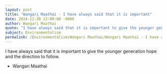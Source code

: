 ```yaml
---
layout: post
title: "Wangari Maathai - I have always said that it is important"
date: 2024-12-28 12:00:00 -0000
author: Wangari Maathai
quote: "I have always said that it is important to give the younger generation hope and the direction to follow."
subject: Environmentalism
permalink: /Environmentalism/Wangari Maathai/Wangari Maathai - I have always said that it is important
---
```


I have always said that it is important to give the younger generation hope and the direction to follow.

- Wangari Maathai
